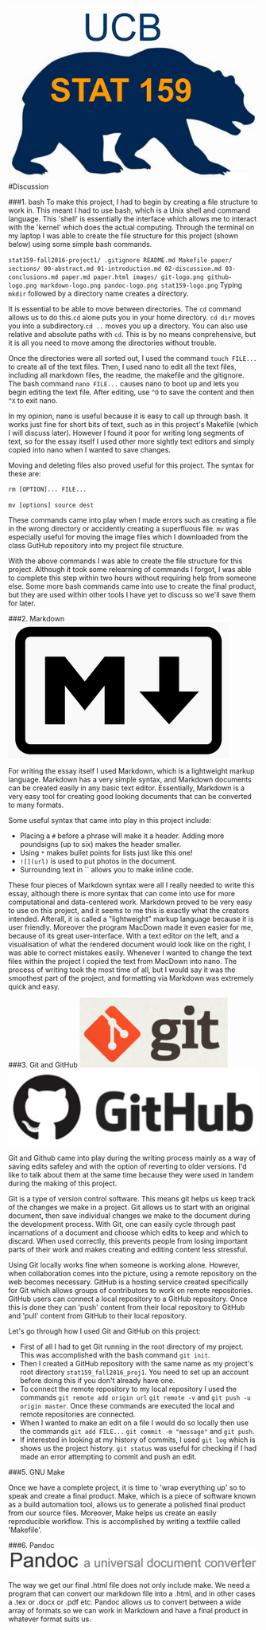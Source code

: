 ![](https://raw.githubusercontent.com/acarango/stat159_fall2016_proj1/master/images/stat159-logo.png)
#Discussion

###1. bash
To make this project, I had to begin by creating a file structure to work in. This meant I had to use bash, which is a Unix shell and command language. This 'shell' is essentially the interface which allows me to interact with the 'kernel' which does the actual computing. Through the terminal on my laptop I was able to create the file structure for this project (shown below) using some simple bash commands.

`
stat159-fall2016-project1/
    .gitignore
    README.md
    Makefile
    paper/
        sections/
            00-abstract.md
            01-introduction.md
            02-discussion.md
            03-conclusions.md
        paper.md
        paper.html
    images/
        git-logo.png
        github-logo.png
        markdown-logo.png
        pandoc-logo.png
        stat159-logo.png
`
Typing `mkdir` followed by a directory name creates a directory. 

It is essential to be able to move between directories. The `cd`  command allows us to do this.`cd` alone puts you in your home directory. `cd dir` moves you into a subdirectory.`cd ..` moves you up a directory. You can also use relative and absolute paths with `cd`. This is by no means conprehensive, but it is all you need to move among the directories without trouble. 

Once the directories were all sorted out, I used the command `touch FILE...` to create all of the text files. Then, I used nano to edit all the text files, including all markdown files, the readme, the makefile and the gitignore. The bash command ```nano FILE...``` causes nano to boot up and lets you begin editing the text file. After editing, use ```^O``` to save the content and then ```^X``` to exit nano.

In my opinion, nano is useful because it is easy to call up through bash. It works just fine for short bits of text, such as in this project's Makefile (which I will discuss later). However I found it poor for writing long segments of text, so for the essay itself I used other more sightly text editors and simply copied into nano when I wanted to save changes.      

Moving and deleting files also proved useful for this project. The syntax for these are:

```
rm [OPTION]... FILE...

mv [options] source dest
```
These commands came into play when I made errors such as creating a file in the wrong directory or accidently creating a superfluous file. `mv` was especially useful for moving the image files which I downloaded from the class GutHub repository into my project file structure.

With the above commands I was able to create the file structure for this project. Although it took some relearning of commands I forgot, I was able to complete this step within two hours without requiring help from someone else. Some more bash commands came into use to create the final product, but they are used within other tools I have yet to discuss so we'll save them for later.

###2. Markdown
![](https://raw.githubusercontent.com/acarango/stat159_fall2016_proj1/master/images/markdown-logo.png)

For writing the essay itself I used Markdown, which is a lightweight markup language. Markdown has a very simple syntax, and Markdown documents can be created easily in any basic text editor. Essentially, Markdown is a very easy tool for creating good looking documents that can be converted to many formats.

Some useful syntax that came into play in this project include:

* Placing a `#` before a phrase will make it a header. Adding more poundsigns (up to six) makes the header smaller.
* Using `*` makes bullet points for lists just like this one!
*  `![](url)` is used to put photos in the document.
* Surrounding text in `` allows you to make inline code.   

These four pieces of Markdown syntax were all I really needed to write this essay, although there is more syntax that can come into use for more computational and data-centered work. Markdown proved to be very easy to use on this project, and it seems to me this is exactly what the creators intended. Afterall, it is called a "lightweight" markup language because it is user friendly. Moreover the program MacDown made it even easier for me, because of its great user-interface. With a text editor on the left, and a visualisation of what the rendered document would look like on the right, I was able to correct mistakes easily. Whenever I wanted to change the text files within the project I copied the text from MacDown into nano. The process of writing took the most time of all, but I would say it was the smoothest part of the project, and formatting via Markdown was extremely quick and easy. 

###3. Git and GitHub
![](https://raw.githubusercontent.com/acarango/stat159_fall2016_proj1/master/images/git-logo.png)
![](https://raw.githubusercontent.com/acarango/stat159_fall2016_proj1/master/images/github-logo.png)

Git and Github came into play during the writing process mainly as a way of saving edits safeley and with the option of reverting to older versions. I'd like to talk about them at the same time because they were used in tandem during the making of this project.

Git is a type of version control software. This means git helps us keep track of the changes we make in a project. Git allows us to start with an original document, then save individual changes we make to the document during the development process. With Git, one can easily cycle through past incarnations of a document and choose which edits to keep and which to discard. When used correctly, this prevents people from losing important parts of their work and makes creating and editing content less stressful.

Using Git locally works fine when someone is working alone. However, when collaboration comes into the picture, using a remote repository on the web becomes necessary. GitHub is a hosting service created specifically for Git which allows groups of contributors to work on remote repositories. GitHub users can connect a local repository to a GitHub repository. Once this is done they can 'push' content from their local repository to GitHub and 'pull' content from GitHub to their local repository. 

Let's go through how I used Git and GitHub on this project:

* First of all I had to get Git running in the root directory of my project. This was accomplished with the bash command `git init`. 
* Then I created a GitHub repository with the same name as my project's root directory `stat159_fall2016_proj1`. You need to set up an account before doing this if you don't already have one.
* To connect the remote repository to my local repository I used the commands `git remote add origin url` `git remote -v` and `git push -u origin master`. Once these commands are executed the local and remote repositories are connected.
* When I wanted to make an edit on a file I would do so locally then use the commands `git add FILE...` `git commit -m "message"` and `git push`. 
* If interested in looking at my history of commits, I used `git log` which is shows us the project history. `git status` was useful for checking if I had made an error attempting to commit and push an edit.

###5. GNU Make

Once we have a complete project, it is time to 'wrap everything up' so to speak and create a final product. Make, which is a piece of software known as a build automation tool, allows us to generate a polished final product from our source files. Moreover, Make helps us create an easily reproducible workflow. This is accomplished by writing a textfile called 'Makefile'. 

###6. Pandoc
![](https://raw.githubusercontent.com/acarango/stat159_fall2016_proj1/master/images/pandoc-logo.png)

The way we get our final .html file does not only include make. We need a program that can convert our markdown file into a .html, and in other cases a .tex or .docx or .pdf etc. Pandoc allows us to convert between a wide array of formats so we can work in Markdown and have a final product in whatever format suits us.  
